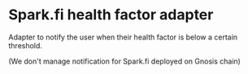 # Spark.fi health factor adapter 

Adapter to notify the user when their health factor is below a certain threshold.

(We don't manage notification for Spark.fi deployed on Gnosis chain)